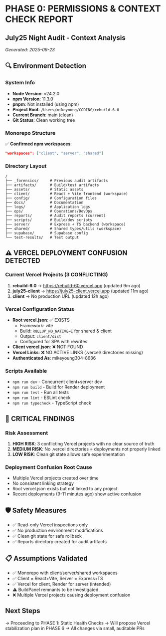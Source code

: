 # PHASE 0: PERMISSIONS & CONTEXT CHECK REPORT
## July25 Night Audit - Context Analysis
*Generated: 2025-09-23*

## 🔍 Environment Detection

### System Info
- **Node Version**: v24.2.0
- **npm Version**: 11.3.0
- **pnpm**: Not installed (using npm)
- **Project Root**: `/Users/mikeyoung/CODING/rebuild-6.0`
- **Current Branch**: main (clean)
- **Git Status**: Clean working tree

### Monorepo Structure
✅ **Confirmed npm workspaces**:
```json
"workspaces": ["client", "server", "shared"]
```

### Directory Layout
```
/
├── _forensics/     # Previous audit artifacts
├── artifacts/      # Build/test artifacts
├── assets/         # Static assets
├── client/         # React + Vite frontend (workspace)
├── config/         # Configuration files
├── docs/           # Documentation
├── logs/           # Application logs
├── ops/            # Operations/DevOps
├── reports/        # Audit reports (current)
├── scripts/        # Build/dev scripts
├── server/         # Express + TS backend (workspace)
├── shared/         # Shared types/utils (workspace)
├── supabase/       # Supabase config
└── test-results/   # Test output
```

## ⚠️ VERCEL DEPLOYMENT CONFUSION DETECTED

### Current Vercel Projects (3 CONFLICTING)
1. **rebuild-6.0** → https://rebuild-60.vercel.app (updated 9m ago)
2. **july25-client** → https://july25-client.vercel.app (updated 11m ago)
3. **client** → No production URL (updated 12h ago)

### Vercel Configuration Status
- **Root vercel.json**: ✅ EXISTS
  - Framework: vite
  - Build: `ROLLUP_NO_NATIVE=1` for shared & client
  - Output: `client/dist`
  - Configured for SPA with rewrites
- **Client vercel.json**: ❌ NOT FOUND
- **Vercel Links**: ❌ NO ACTIVE LINKS (.vercel/ directories missing)
- **Authenticated As**: mikeyoung304-8686

### Scripts Available
- `npm run dev` - Concurrent client+server dev
- `npm run build` - Build for Render deployment
- `npm run test` - Run all tests
- `npm run lint` - ESLint check
- `npm run typecheck` - TypeScript check

## 🚨 CRITICAL FINDINGS

### Risk Assessment
1. **HIGH RISK**: 3 conflicting Vercel projects with no clear source of truth
2. **MEDIUM RISK**: No .vercel directories = deployments not properly linked
3. **LOW RISK**: Clean git state allows safe experimentation

### Deployment Confusion Root Cause
- Multiple Vercel projects created over time
- No consistent linking strategy
- Root vercel.json exists but not linked to any project
- Recent deployments (9-11 minutes ago) show active confusion

## 🛡️ Safety Measures
- ✅ Read-only Vercel inspections only
- ✅ No production environment modifications
- ✅ Clean git state for safe rollback
- ✅ Reports directory created for audit artifacts

## 📋 Assumptions Validated
- ✅ Monorepo with client/server/shared workspaces
- ✅ Client = React+Vite, Server = Express+TS
- ✅ Vercel for client, Render for server (intended)
- ⚠️ BuildPanel remnants to be investigated
- ❌ Multiple Vercel projects causing deployment confusion

## Next Steps
→ Proceeding to PHASE 1: Static Health Checks
→ Will propose Vercel stabilization plan in PHASE 6
→ All changes via small, auditable PRs